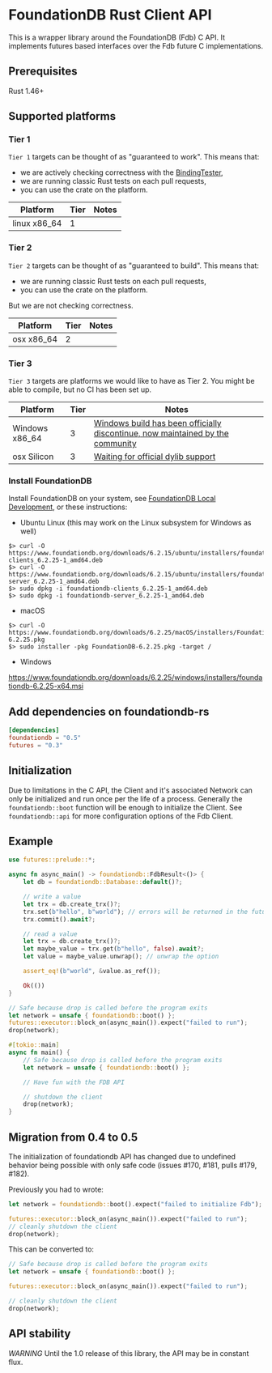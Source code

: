 # FoundationDB Rust Client API

This is a wrapper library around the FoundationDB (Fdb) C API. It implements futures based interfaces over the Fdb future C implementations.

## Prerequisites

Rust 1.46+

## Supported platforms

### Tier 1

`Tier 1` targets can be thought of as "guaranteed to work". This means that:

* we are actively checking correctness with the [BindingTester](https://github.com/apple/foundationdb/blob/master/bindings/bindingtester/spec/bindingApiTester.md),
* we are running classic Rust tests on each pull requests,
* you can use the crate on the platform.

| Platform     	| Tier 	| Notes 	|
|--------------	|------	|-------	|
| linux x86_64 	| 1    	|       	|

### Tier 2

`Tier 2` targets can be thought of as "guaranteed to build". This means that:

* we are running classic Rust tests on each pull requests,
* you can use the crate on the platform.

But we are not checking correctness.

| Platform     	| Tier 	| Notes 	|
|--------------	|------	|-------	|
| osx x86_64 	| 2    	|       	|

### Tier 3

`Tier 3` targets are platforms we would like to have as Tier 2. You might be able to compile, but no CI has been set up.

| Platform     	| Tier 	| Notes 	|
|--------------	|------	|-------	|
| Windows x86_64 | 3    	| [Windows build has been officially discontinue, now maintained by the community](https://github.com/apple/foundationdb/issues/5135)   	|
| osx Silicon 	| 3    	| [Waiting for official dylib support](https://forums.foundationdb.org/t/arm-client-library/3072)       	|

### Install FoundationDB

Install FoundationDB on your system, see [FoundationDB Local Development](https://apple.github.io/foundationdb/local-dev.html), or these instructions:

- Ubuntu Linux (this may work on the Linux subsystem for Windows as well)

```console
$> curl -O https://www.foundationdb.org/downloads/6.2.15/ubuntu/installers/foundationdb-clients_6.2.25-1_amd64.deb
$> curl -O https://www.foundationdb.org/downloads/6.2.15/ubuntu/installers/foundationdb-server_6.2.25-1_amd64.deb
$> sudo dpkg -i foundationdb-clients_6.2.25-1_amd64.deb
$> sudo dpkg -i foundationdb-server_6.2.25-1_amd64.deb
```

- macOS

```console
$> curl -O https://www.foundationdb.org/downloads/6.2.25/macOS/installers/FoundationDB-6.2.25.pkg
$> sudo installer -pkg FoundationDB-6.2.25.pkg -target /
```

- Windows

https://www.foundationdb.org/downloads/6.2.25/windows/installers/foundationdb-6.2.25-x64.msi

## Add dependencies on foundationdb-rs

```toml
[dependencies]
foundationdb = "0.5"
futures = "0.3"
```

## Initialization

Due to limitations in the C API, the Client and it's associated Network can only be initialized and run once per the life of a process. Generally the `foundationdb::boot` function will be enough to initialize the Client. See `foundationdb::api` for more configuration options of the Fdb Client.

## Example

```rust
use futures::prelude::*;

async fn async_main() -> foundationdb::FdbResult<()> {
    let db = foundationdb::Database::default()?;

    // write a value
    let trx = db.create_trx()?;
    trx.set(b"hello", b"world"); // errors will be returned in the future result
    trx.commit().await?;

    // read a value
    let trx = db.create_trx()?;
    let maybe_value = trx.get(b"hello", false).await?;
    let value = maybe_value.unwrap(); // unwrap the option

    assert_eq!(b"world", &value.as_ref());

    Ok(())
}

// Safe because drop is called before the program exits
let network = unsafe { foundationdb::boot() };
futures::executor::block_on(async_main()).expect("failed to run");
drop(network);
```

```rust
#[tokio::main]
async fn main() {
    // Safe because drop is called before the program exits
    let network = unsafe { foundationdb::boot() };

    // Have fun with the FDB API

    // shutdown the client
    drop(network);
}
```

## Migration from 0.4 to 0.5

The initialization of foundationdb API has changed due to undefined behavior being possible with only safe code (issues #170, #181, pulls #179, #182).

Previously you had to wrote:

```rust
let network = foundationdb::boot().expect("failed to initialize Fdb");

futures::executor::block_on(async_main()).expect("failed to run");
// cleanly shutdown the client
drop(network);
```

This can be converted to:

```rust
// Safe because drop is called before the program exits
let network = unsafe { foundationdb::boot() };

futures::executor::block_on(async_main()).expect("failed to run");

// cleanly shutdown the client
drop(network);
```

## API stability

_WARNING_ Until the 1.0 release of this library, the API may be in constant flux.
